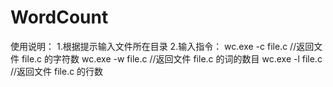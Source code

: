 # WordCount
使用说明：
1.根据提示输入文件所在目录
2.输入指令：
wc.exe -c file.c  //返回文件 file.c 的字符数
wc.exe -w file.c //返回文件 file.c 的词的数目
wc.exe -l file.c   //返回文件 file.c 的行数
